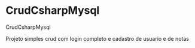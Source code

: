 # CrudCsharpMysql
CrudCsharpMysql

Projeto simples crud com login completo e cadastro de usuario e de notas
